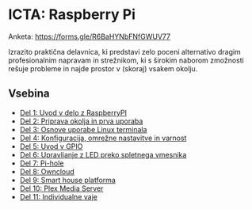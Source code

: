 # ICTA: Raspberry Pi

Anketa: https://forms.gle/R6BaHYNbFNfGWUV77

Izrazito praktična delavnica, ki predstavi zelo poceni alternativo dragim profesionalnim napravam in strežnikom, ki s širokim naborom zmožnosti rešuje probleme in najde prostor v (skoraj) vsakem okolju.

## Vsebina
- [Del 1: Uvod v delo z RaspberryPI](./01_del_uvod_v_rpi/README.md)
- [Del 2: Priprava okolja in prva uporaba](./02_del_priprava_okolja/README.md)
- [Del 3: Osnove uporabe Linux terminala](./03_del_osnove_linux/README.md)
- [Del 4: Konfiguracija, omrežne nastavitve in varnost](./04_del_konfiguracija_in_varnost/README.md)
- [Del 5: Uvod v GPIO](./05_del_uvod_v_gpio/README.md)
- [Del 6: Upravljanje z LED preko spletnega vmesnika](./06_del_upravljanje_z_led_spletno/README.md)
- [Del 7: Pi-hole](./07_del_pi_hole/README.md)
- [Del 8: Owncloud](./08_del_owncloud/README.md)
- [Del 9: Smart house platforma](./09_del_smart_house_platforma/README.md)
- [Del 10: Plex Media Server](./10_Plex_Media_Server/README.md)
- [Del 11: Individualne vaje](./11_del_individualne_vaje/README.md)
